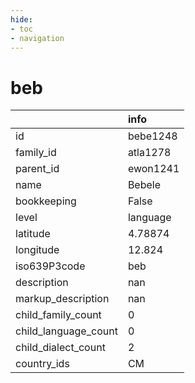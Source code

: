 ```yaml
---
hide:
- toc
- navigation
---
```

# beb
|                      | info     |
|:---------------------|:---------|
| id                   | bebe1248 |
| family_id            | atla1278 |
| parent_id            | ewon1241 |
| name                 | Bebele   |
| bookkeeping          | False    |
| level                | language |
| latitude             | 4.78874  |
| longitude            | 12.824   |
| iso639P3code         | beb      |
| description          | nan      |
| markup_description   | nan      |
| child_family_count   | 0        |
| child_language_count | 0        |
| child_dialect_count  | 2        |
| country_ids          | CM       |